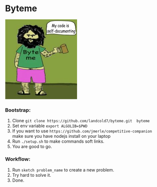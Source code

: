 # Byteme


![Byteme](./byteme.jpg)

### Bootstrap:

1. Clone `git clone https://github.com/landcold7/byteme.git  byteme`
2. Set env variable `export ALGOLIB=$PWD`
3. If you want to use `https://github.com/jmerle/competitive-companion` make sure you have nodejs install on your laptop
4. Run `./setup.sh` to make commands soft links.
5. You are good to go.

### Workflow:

1. Run `sketch problem_name` to create a new problem.
2. Try hard to solve it.
3. Done. 
